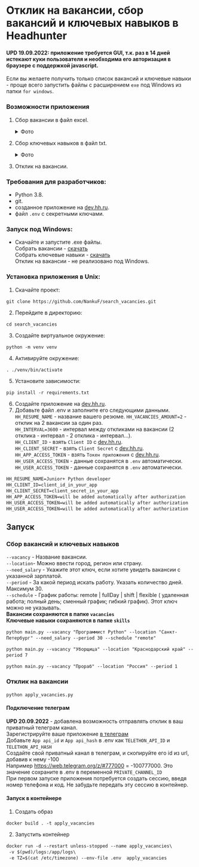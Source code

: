 # Отклик на вакансии, сбор вакансий и ключевых навыков в Headhunter
#### UPD 19.09.2022: приложение требуется GUI, т.к. раз в 14 дней истекают куки пользователя и необходима его авторизация в браузере с поддержкой javascript.
Если вы желаете получить только список вакансий и ключевые навыки - проще всего запустить файлы с расширением `exe` под Windows из папки `for windows`.

### Возможности приложения
1. Сбор вакансии в файл excel.
   <details>
     <summary>Фото</summary>
      <img src="images/img.png">
   </details>

2. Сбор ключевых навыков в файл txt.
   <details>
     <summary>Фото</summary>
      <img src="images/img_1.png">
   </details>

3. Отклик на вакансии.

### Требования для разработчиков:
- Python 3.8.
- git.
- созданное приложение на [dev.hh.ru](https://dev.hh.ru/admin).
- файл `.env` с секретными ключами.
### Запуск под Windows:<br>
  - Скачайте и запустите .exe файлы.<br>
  Собрать вакансии - [скачать](https://github.com/NankuF/search_vacancies/raw/master/for%20windows/get_vacancies.exe)<br>
  Собрать ключевые навыки - [скачать](https://github.com/NankuF/search_vacancies/raw/master/for%20windows/get_skills.exe)<br>
  Отклик на вакансии - не реализовано под Windows.


### Установка приложения в Unix:

1. Скачайте проект:<br>

```commandline
git clone https://github.com/NankuF/search_vacancies.git
```

2. Перейдите в директорию:<br>

```commandline
cd search_vacancies
```

3. Создайте виртуальное окружение:<br>

```commandline
python -m venv venv
```

4. Активируйте окружение:<br>

```commandline
. ./venv/bin/activate
```
5. Установите зависимости:<br>

```commandline
pip install -r requirements.txt
```
6. Создайте приложение на [dev.hh.ru](https://dev.hh.ru/admin).
7. Добавьте файл .env и заполните его следующими данными.<br>
`HH_RESUME_NAME` - название вашего резюме.
`HH_VACANCIES_AMOUNT=2` - отклик на 2 вакансии за один раз.<br>
`HH_INTERVAL=3600` - интервал между откликами на вакансии (2 отклика - интервал - 2 отклика - интервал...).<br>
`HH_CLIENT_ID` - взять `Client ID` с [dev.hh.ru](https://dev.hh.ru/admin).<br>
`HH_CLIENT_SECRET` - взять `Client Secret` с [dev.hh.ru](https://dev.hh.ru/admin). <br>
`HH_APP_ACCESS_TOKEN` - взять `Токен приложения` с [dev.hh.ru](https://dev.hh.ru/admin).<br>
`HH_USER_ACCESS_TOKEN` - данные сохранятся в `.env` автоматически.<br>
`HH_USER_ACCESS_TOKEN` - данные сохранятся в `.env` автоматически.<br>
```text
HH_RESUME_NAME=Junior+ Python developer
HH_CLIENT_ID=client_id_in_your_app
HH_CLIENT_SECRET=client_secret_in_your_app
HH_APP_ACCESS_TOKEN=will be added automatically after authorization
HH_USER_ACCESS_TOKEN=will be added automatically after authorization
HH_USER_ACCESS_TOKEN=will be added automatically after authorization
```

## Запуск
### Сбор вакансий и ключевых навыков
   `--vacancy` - Название вакансии.<br>
   `--location`- Можно ввести город, регион или страну.<br>
   `--need_salary` - Укажите этот ключ, если хотите увидеть вакансии с указанной зарплатой.<br>
   `--period` - За какой период искать работу. Указать количество дней. Максимум 30.<br>
   `--schedule` - График работы: remote | fullDay | shift | flexible (
   удаленная работа; полный день; сменный график; гибкий график).
   Этот ключ можно не указывать.<br>
   **Вакансии сохраняются в папке `vacancies`**<br>
   **Ключевые навыки сохраняются в папке `skills`**<br>
```commandline
python main.py --vacancy "Программист Python" --location "Санкт-Петербург" --need_salary --period 30 --schedule "remote"

```

```commandline
python main.py --vacancy "Уборщица" --location "Краснодарский край" --period 7

```

```commandline
python main.py --vacancy "Прораб" --location "Россия" --period 1

```

### Отклик на вакансии
```commandline
python apply_vacancies.py
```
#### Подключение телеграм
**UPD 20.09.2022** - добавлена возможность отправлять отклик в ваш приватный телеграм канал.<br>
Зарегистрируйте ваше приложение [в телеграм](https://my.telegram.org/apps)<br>
Добавьте `App api_id` и `App api_hash` в .env как `TELETHON_API_ID` и `TELETHON_API_HASH`<br>
Создайте свой приватный канал в телеграм, и скопируйте его id из url, добавив к нему -100<br>
Например https://web.telegram.org/z/#777000   = -100777000. Это значение сохраните в .env в переменной `PRIVATE_CHANNEL_ID`<br>
При первом запуске приложения потребуется создать сессию, введя номер телефона и код. Не забудьте передать эту сессию в контейнер.
#### Запуск в контейнере
1. Создать образ
```commandline
docker build . -t apply_vacancies
```
2. Запустить контейнер
```commandline
docker run -d --restart unless-stopped --name apply_vacancies\
 -v $(pwd)/logs:/app/logs\
 -e TZ=$(cat /etc/timezone) --env-file .env  apply_vacancies
```